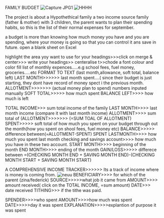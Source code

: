 FAMILY BUDGET
![Capture JPG1](https://user-images.githubusercontent.com/105529012/184370532-13d9e6f9-a5e2-4c50-8ba4-f53a27254bfa.JPG)
![HHHH](https://user-images.githubusercontent.com/105529012/184372092-a419db04-ae44-44ce-9652-e1e4e72da76f.JPG)


The project is about a Hypothethical family a two income source family (father & mother) with 3 children, the parent wants to plan their spending habits, so this is the list of their normal expenses for september.

a budget is more than knowing how much money you have and you are spending, where your money is going so that you can control it ans save in future.
 open a blank sheet on Excel
 
 highlight the area yoy want to use for your headings>>>click on merge & center>>> write your headings>> centeralise t>>chode a font colour and color fill
 list of monthly expences.....e.g school fees, fuel money, groceries.....etc
FORMAT TO TEXT (last month,allowance, soft total, balance left)
LAST MONTH>>>>>> last month spent....( since their budget is just starting, they dont have record of money spect i the previous month.
ALLOTMENT>>>>>>> (actual money plan to spend) numbers inputed manually 
SOFT TOTAL>>>>> how much spent
BALANCE LEFT>>>> how much is left

TOTAL INCOME>>>  sum total income of the family
LAST MONTH>>>> last month income (compare it with last month income)
ALLOTMENT>>>> sum total of (ALLOTMENT>>>>>>> (=SUM TOAL OF ALLOTMENT)
SPENT>>>>> soft total of how much you spent on your budget through out the month(how you spent on shool fees, fuel money etc)
BALANCE>>>>> difference between(=ALLOTMENT-SPENT)
SPENT LASTMONTH>>>> how much you spent last month
checking and savings account>>>> how much you have in these two account.
START MONTH>>>> beginning of the month
END MONTH>>>> ending of the month
GAIN/LOSS>>>>> differece between =(CHECKING MONTH END + SAVING MONTH END)-(CHECKING MONTH START + SAVING MONTH START)

 A COMPREHENSIVE INCOME TRACKER>>>>>> Its a track of income where is money is coming from.
![neuu](https://user-images.githubusercontent.com/105529012/184376066-3653bcf5-7ad1-4a1c-bfaf-906c13e3cf71.JPG)
BENEFICIARY>>>> for which of the parent (zina/federick)
SOURCE>>>>>what job it came from
AMOUNT>>>> amount received( click on the TOTAL INCOME, =sum amount)
DATE>>> date received
TITHING>>> if  the tithe was paid.


SPENDER>>>>who spent
AMOUNT>>>>how much was spent
DATE>>>>>day it was spent
EXPLANATION>>>>>explantion of purpose it was spent
